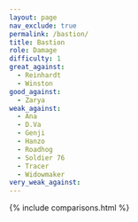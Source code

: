 ```yaml
---
layout: page
nav_exclude: true
permalink: /bastion/
title: Bastion
role: Damage
difficulty: 1
great_against:
  - Reinhardt
  - Winston
good_against:
  - Zarya
weak_against:
  - Ana
  - D.Va
  - Genji
  - Hanzo
  - Roadhog
  - Soldier 76
  - Tracer
  - Widowmaker
very_weak_against:
---
```


{% include comparisons.html %}